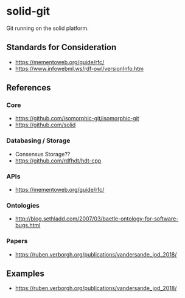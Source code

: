 # solid-git
Git running on the solid platform.

## Standards for Consideration
- https://mementoweb.org/guide/rfc/
- https://www.infowebml.ws/rdf-owl/versionInfo.htm

## References

### Core 
- https://github.com/isomorphic-git/isomorphic-git
- https://github.com/solid

### Databasing / Storage
- Consensus Storage??
- https://github.com/rdfhdt/hdt-cpp 

### APIs
- https://mementoweb.org/guide/rfc/

### Ontologies
- http://blog.sethladd.com/2007/03/baetle-ontology-for-software-bugs.html

### Papers
- https://ruben.verborgh.org/publications/vandersande_jod_2018/

## Examples

- https://ruben.verborgh.org/publications/vandersande_jod_2018/
